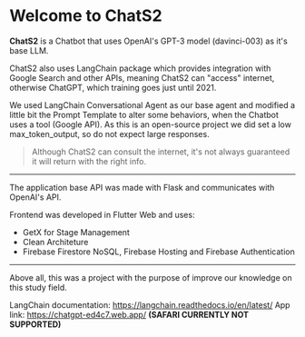 # Welcome to ChatS2

**ChatS2** is a Chatbot that uses OpenAI's GPT-3 model (davinci-003) as it's base LLM. 

ChatS2 also uses LangChain package which provides integration with Google Search and other APIs, meaning ChatS2 can "access" internet, otherwise ChatGPT, which training goes just until 2021.

We used LangChain Conversational Agent as our base agent and modified a little bit the Prompt Template to alter some behaviors, when the Chatbot uses a tool (Google API). As this is an open-source project we did set a low max_token_output, so do not expect large responses.

> Although ChatS2 can consult the internet, it's not always guaranteed it will return with the right info.

----------------------------------------------------------------------------------------------------------------

The application base API was made with Flask and communicates with OpenAI's API.

Frontend was developed in Flutter Web and uses: 
- GetX for Stage Management
- Clean Architeture
- Firebase Firestore NoSQL, Firebase Hosting and Firebase Authentication

----------------------------------------------------------------------------------------------------------------

Above all, this was a project with the purpose of improve our knowledge on this study field.

LangChain documentation: https://langchain.readthedocs.io/en/latest/
App link: https://chatgpt-ed4c7.web.app/ **(SAFARI CURRENTLY NOT SUPPORTED)**
